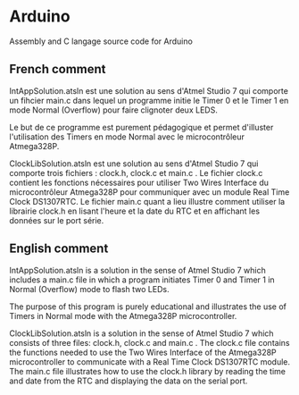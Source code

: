 # Arduino
Assembly and C langage source code for Arduino

French comment
--------------------------------------------------------------------------------------------------------------------------------------------------
IntAppSolution.atsln est une solution au sens d'Atmel Studio 7 qui comporte un fihcier main.c dans lequel un programme initie le Timer 0 et le Timer 1 en mode Normal (Overflow) pour faire clignoter deux LEDS.

Le but de ce programme est purement pédagogique et permet d'illuster l'utilisation des Timers en mode Normal avec le microcontrôleur Atmega328P.

ClockLibSolution.atsln est une solution au sens d'Atmel Studio 7 qui comporte trois fichiers : clock.h, clock.c et main.c . Le fichier clock.c contient les fonctions nécessaires pour utiliser Two Wires Interface du microcontrôleur Atmega328P pour communiquer avec un module Real Time Clock DS1307RTC. Le fichier main.c quant a lieu illustre comment utiliser la librairie clock.h en lisant l'heure et la date du RTC et en affichant les données sur le port série.

English comment
--------------------------------------------------------------------------------------------------------------------------------------------------
IntAppSolution.atsln is a solution in the sense of Atmel Studio 7 which includes a main.c file in which a program initiates Timer 0 and Timer 1 in Normal (Overflow) mode to flash two LEDs.

The purpose of this program is purely educational and illustrates the use of Timers in Normal mode with the Atmega328P microcontroller.

ClockLibSolution.atsln is a solution in the sense of Atmel Studio 7 which consists of three files: clock.h, clock.c and main.c . The clock.c file contains the functions needed to use the Two Wires Interface of the Atmega328P microcontroller to communicate with a Real Time Clock DS1307RTC module. The main.c file illustrates how to use the clock.h library by reading the time and date from the RTC and displaying the data on the serial port.

